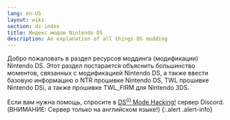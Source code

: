 ```yaml
---
lang: en-US
layout: wiki
section: ds-index
title: Индекс модов Nintendo DS
description: An explanation of all things DS modding
---
```


Добро пожаловать в раздел ресурсов моддинга (модификации) Nintendo DS. Этот раздел постарается объяснить большинство моментов, связанных с модификацией Nintendo DS, а также ввести базовую информацию о NTR прошивке Nintendo DS, TWL прошивке Nintendo DSi, а также прошивке TWL_FIRM для Nintendo 3DS.

Если вам нужна помощь, спросите в [DS<sup>(i)</sup> Mode Hacking!](https://ds-homebrew.com/discord) сервер Discord. (ВНИМАНИЕ: Сервер только на английском языке!)
{:.alert .alert-info}
